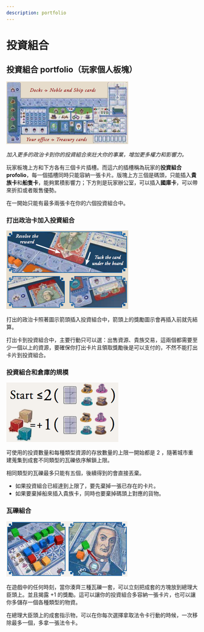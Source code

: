 ```yaml
---
description: portfolio
---
```


# 投資組合

## 投資組合 portfolio（玩家個人板塊）

![](<.gitbook/assets/image (26).png>)

_加入更多的政治卡到你的投資組合來壯大你的事業，增加更多權力和影響力。_

玩家板塊上方和下方各有三個卡片插槽。而這六的插槽稱為玩家的**投資組合 profolio**，每一個插槽同時只能容納一張卡片。版塊上方三個是碼頭，只能插入**貴族卡**和**船隻卡**，能夠累積影響力；下方則是玩家辦公室，可以插入**國庫卡**，可以帶來折扣或者販售優勢。

在一開始只能有最多兩張卡在你的六個投資組合中。

### 打出政治卡加入投資組合

![](<.gitbook/assets/image (3).png>)

打出的政治卡照著圖示箭頭插入投資組合中，箭頭上的獎勵圖示會再插入前就先結算。

打出卡到投資組合中，主要行動只可以選：出售資源、貴族交易，這兩個都需要至少一個以上的資源，要確保你打出卡片且領取獎勵後是可以支付的，不然不能打出卡片到投資組合。

### 投資組合和倉庫的規模

![](<.gitbook/assets/image (30).png>)

可使用的投資數量和每種類型資源的存放數量的上限一開始都是 2 ，隨著城市重建蒐集到成套不同類型的瓦礫依序解鎖上限。

相同類型的瓦礫最多只能有五個，後續得到的會直接丟棄。

* 如果投資組合已經達到上限了，要先棄掉一張已存在的卡片。
* 如果要棄掉船來插入貴族卡，同時也要棄掉碼頭上對應的貨物。

### 瓦礫組合



![](<.gitbook/assets/image (2).png>)

在遊戲中的任何時刻，當你湊齊三種瓦礫一套，可以立刻把成套的方塊放到總理大臣頭上。並且揭露 +1 的獎勵。這可以讓你的投資組合多容納一張卡片，也可以讓你多儲存一個各種類型的物資。

在總理大臣頭上的成套指示物，可以在你每次選擇拿取法令卡行動的時候，一次移除最多一個，多拿一張法令卡。
